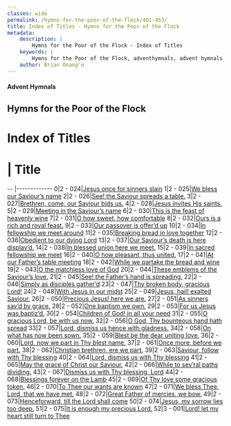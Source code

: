 ```yaml
---
classes: wide
permalink: /hymns-for-the-poor-of-the-flock/401-453/
title: Index of Titles - Hymns for the Poor of the Flock
metadata:
    description: |
        Hymns for the Poor of the Flock - Index of Titles
    keywords: |
        Hymns for the Poor of the Flock, adventhymnals, advent hymnals, index
    author: Brian Onang'o
---
```


#### Advent Hymnals

## Hymns for the Poor of the Flock

# Index of Titles
# | Title                        
-- |-------------
0|2 - 024|[Jesus once for sinners slain](/401-453/401-410/01.Jesus-once-for-sinners-slain)
1|2 - 025|[We bless our Saviour’s name](/401-453/401-410/02.We-bless-our-Saviour’s-name)
2|2 - 026|[See! the Saviour spreads a table.](/401-453/401-410/03.See!-the-Saviour-spreads-a-table)
3|2 - 027|[Brethren, come, our Saviour bids us.](/401-453/401-410/04.Brethren,-come,-our-Saviour-bids-us)
4|2 - 028|[Jesus invites His saints.](/401-453/401-410/05.Jesus-invites-His-saints)
5|2 - 029|[Meeting in the Saviour’s name](/401-453/401-410/06.Meeting-in-the-Saviour’s-name)
6|2 - 030|[This is the feast of heavenly wine](/401-453/401-410/07.This-is-the-feast-of-heavenly-wine)
7|2 - 031|[O how sweet, how comfortable](/401-453/401-410/08.O-how-sweet,-how-comfortable)
8|2 - 032|[Ours is a rich and royal feast.](/401-453/401-410/09.Ours-is-a-rich-and-royal-feast)
9|2 - 033|[Our passover is offer’d up](/401-453/401-410/10.Our-passover-is-offer’d-up)
10|2 - 034|[In fellowship we meet around](/401-453/411-420/01.In-fellowship-we-meet-around)
11|2 - 035|[Breaking bread in love together](/401-453/411-420/02.Breaking-bread-in-love-together)
12|2 - 036|[Obedient to our dying Lord](/401-453/411-420/03.Obedient-to-our-dying-Lord)
13|2 - 037|[Our Saviour’s death is here display’d.](/401-453/411-420/04.Our-Saviour’s-death-is-here-display’d)
14|2 - 038|[In blessed union here we meet.](/401-453/411-420/05.In-blessed-union-here-we-meet)
15|2 - 039|[In sacred fellowship we meet](/401-453/411-420/06.In-sacred-fellowship-we-meet)
16|2 - 040|[O how pleasant, thus united.](/401-453/411-420/07.O-how-pleasant,-thus-united)
17|2 - 041|[At our Father’s table meeting](/401-453/411-420/08.At-our-Father’s-table-meeting)
18|2 - 042|[While we partake the bread and wine](/401-453/411-420/09.While-we-partake-the-bread-and-wine)
19|2 - 043|[O the matchless love of God](/401-453/411-420/10.O-the-matchless-love-of-God)
20|2 - 044|[These emblems of the Saviour’s love.](/401-453/421-430/01.These-emblems-of-the-Saviour’s-love)
21|2 - 045|[See! the Father’s hand is spreading.](/401-453/421-430/02.See!-the-Father’s-hand-is-spreading)
22|2 - 046|[Simply as disciples gather’d](/401-453/421-430/03.Simply-as-disciples-gather’d)
23|2 - 047|[Thy broken body, gracious Lord!](/401-453/421-430/04.Thy-broken-body,-gracious-Lord!)
24|2 - 048|[With Jesus in our midst](/401-453/421-430/05.With-Jesus-in-our-midst)
25|2 - 049|[Jesus, hail! exalted Saviour.](/401-453/421-430/06.Jesus,-hail!-exalted-Saviour)
26|2 - 050|[Precious Jesus! here we are.](/401-453/421-430/07.Precious-Jesus!-here-we-are)
27|2 - 051|[As sinners sav’d by grace.](/401-453/421-430/08.As-sinners-sav’d-by-grace)
28|2 - 052|[One baptism we own.](/401-453/421-430/09.One-baptism-we-own)
29|2 - 053|[For us Jesus was baptiz’d.](/401-453/421-430/10.For-us-Jesus-was-baptiz’d)
30|2 - 054|[Children of God! in all your need](/401-453/431-440/01.Children-of-God!-in-all-your-need)
31|2 - 055|[O gracious Lord, be with us now.](/401-453/431-440/02.O-gracious-Lord,-be-with-us-now)
32|2 - 056|[O God, Thy bounteous hand hath spread](/401-453/431-440/03.O-God,-Thy-bounteous-hand-hath-spread)
33|2 - 057|[Lord, dismiss us hence with gladness.](/401-453/431-440/04.Lord,-dismiss-us-hence-with-gladness)
34|2 - 058|[On what has now been sown.](/401-453/431-440/05.On-what-has-now-been-sown)
35|2 - 059|[Blest be the dear uniting love.](/401-453/431-440/06.Blest-be-the-dear-uniting-love)
36|2 - 060|[Lord, now we part in Thy blest name.](/401-453/431-440/07.Lord,-now-we-part-in-Thy-blest-name)
37|2 - 061|[Once more, before we part.](/401-453/431-440/08.Once-more,-before-we-part)
38|2 - 062|[Christian brethren, ere we part.](/401-453/431-440/09.Christian-brethren,-ere-we-part)
39|2 - 063|[Saviour, follow with Thy blessing](/401-453/431-440/10.Saviour,-follow-with-Thy-blessing)
40|2 - 064|[Lord, dismiss us with Thy blessing](/401-453/441-450/01.Lord,-dismiss-us-with-Thy-blessing)
41|2 - 065|[May the grace of Christ our Saviour.](/401-453/441-450/02.May-the-grace-of-Christ-our-Saviour)
42|2 - 066|[While to sev’ral paths dividing.](/401-453/441-450/03.While-to-sev’ral-paths-dividing)
43|2 - 067|[Dismiss us with Thy blessing, Lord](/401-453/441-450/04.Dismiss-us-with-Thy-blessing,-Lord)
44|2 - 068|[Blessings forever on the Lamb](/401-453/441-450/05.Blessings-forever-on-the-Lamb)
45|2 - 069|[Of Thy love some gracious token.](/401-453/441-450/06.Of-Thy-love-some-gracious-token)
46|2 - 070|[To Thee our wants are known](/401-453/441-450/07.To-Thee-our-wants-are-known)
47|2 - 071|[We bless Thee, Lord, that we have met.](/401-453/441-450/08.We-bless-Thee,-Lord,-that-we-have-met)
48|2 - 072|[Great Father of mercies, we bow.](/401-453/441-450/09.Great-Father-of-mercies,-we-bow)
49|2 - 073|[Henceforward, till the Lord shall come](/401-453/441-450/10.Henceforward,-till-the-Lord-shall-come)
50|2 - 074|[Jesus, my sorrow lies too deep.](/401-453/451-453/01.Jesus,-my-sorrow-lies-too-deep)
51|2 - 075|[It is enough my precious Lord.](/401-453/451-453/02.It-is-enough-my-precious-Lord)
52|3 - 001|[Lord! let my heart still turn to Thee](/401-453/451-453/03.Lord!-let-my-heart-still-turn-to-Thee)